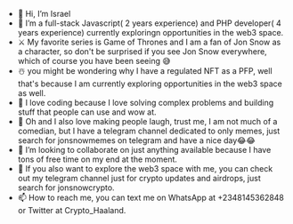 - 👋 Hi, I’m Israel
- 🌱 I’m a full-stack Javascript( 2 years experience) and PHP developer( 4 years experience) currently exploringn opportunities in the web3 space.
- ⚔️ My favorite series is Game of Thrones and I am a fan of Jon Snow as a character, so don't be surprised if you see Jon Snow everywhere, which of course you have been seeing 😅
- ☃️ you might be wondering why I have a regulated NFT as a PFP, well that's because I am currently exploring opportunities in the web3 space as well.
- 👀 I love coding because I love solving complex problems and building stuff that people can use and wow at.
- 🤩 Oh and I also love making people laugh, trust me, I am not much of a comedian, but I have a telegram channel dedicated to only memes, just search for jonsnowmemes on telegram and have a nice day😂😂
- 💞️ I’m looking to collaborate on just anything available because I have tons of free time on my end at the moment.
- 🧭 If you also want to explore the web3 space with me, you can check out my telegram channel just for crypto updates and airdrops, just search for jonsnowcrypto.
- 📫 How to reach me, you can text me on WhatsApp at +2348145362848 or Twitter at Crypto_Haaland.

<!---
Jonsnow-olah/Jonsnow-olah is a ✨ special ✨ repository because its `README.md` (this file) appears on your GitHub profile.
You can click the Preview link to take a look at your changes.
--->
